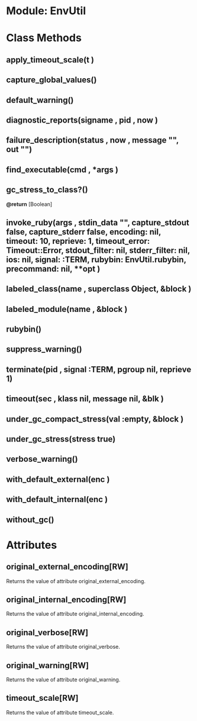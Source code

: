 # Module: EnvUtil
    



# Class Methods
## apply_timeout_scale(t ) [](#method-c-apply_timeout_scale)
## capture_global_values() [](#method-c-capture_global_values)
## default_warning() [](#method-c-default_warning)
## diagnostic_reports(signame , pid , now ) [](#method-c-diagnostic_reports)
## failure_description(status , now , message "", out "") [](#method-c-failure_description)
## find_executable(cmd , *args ) [](#method-c-find_executable)
## gc_stress_to_class?() [](#method-c-gc_stress_to_class?)
**@return** [Boolean] 

## invoke_ruby(args , stdin_data "", capture_stdout false, capture_stderr false, encoding: nil, timeout: 10, reprieve: 1, timeout_error: Timeout::Error, stdout_filter: nil, stderr_filter: nil, ios: nil, signal: :TERM, rubybin: EnvUtil.rubybin, precommand: nil, **opt ) [](#method-c-invoke_ruby)
## labeled_class(name , superclass Object, &block ) [](#method-c-labeled_class)
## labeled_module(name , &block ) [](#method-c-labeled_module)
## rubybin() [](#method-c-rubybin)
## suppress_warning() [](#method-c-suppress_warning)
## terminate(pid , signal :TERM, pgroup nil, reprieve 1) [](#method-c-terminate)
## timeout(sec , klass nil, message nil, &blk ) [](#method-c-timeout)
## under_gc_compact_stress(val :empty, &block ) [](#method-c-under_gc_compact_stress)
## under_gc_stress(stress true) [](#method-c-under_gc_stress)
## verbose_warning() [](#method-c-verbose_warning)
## with_default_external(enc ) [](#method-c-with_default_external)
## with_default_internal(enc ) [](#method-c-with_default_internal)
## without_gc() [](#method-c-without_gc)
# Attributes
## original_external_encoding[RW] [](#attribute-c-original_external_encoding)
Returns the value of attribute original_external_encoding.

## original_internal_encoding[RW] [](#attribute-c-original_internal_encoding)
Returns the value of attribute original_internal_encoding.

## original_verbose[RW] [](#attribute-c-original_verbose)
Returns the value of attribute original_verbose.

## original_warning[RW] [](#attribute-c-original_warning)
Returns the value of attribute original_warning.

## timeout_scale[RW] [](#attribute-c-timeout_scale)
Returns the value of attribute timeout_scale.


